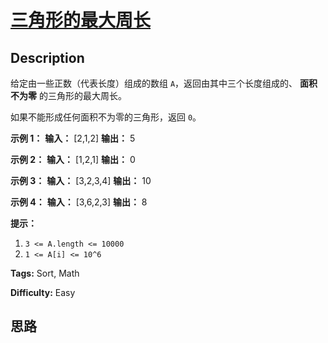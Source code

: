 # [三角形的最大周长][title]

## Description

给定由一些正数（代表长度）组成的数组 `A`，返回由其中三个长度组成的、 **面积不为零** 的三角形的最大周长。

如果不能形成任何面积不为零的三角形，返回 `0`。



**示例 1：**
            **输入：** [2,1,2]    **输出：** 5    

**示例 2：**
            **输入：** [1,2,1]    **输出：** 0    

**示例 3：**
            **输入：** [3,2,3,4]    **输出：** 10    

**示例 4：**
            **输入：** [3,6,2,3]    **输出：** 8    



**提示：**

  1. `3 <= A.length <= 10000`
  2. `1 <= A[i] <= 10^6`


**Tags:** Sort, Math

**Difficulty:** Easy

## 思路

[title]: https://leetcode-cn.com/problems/largest-perimeter-triangle
